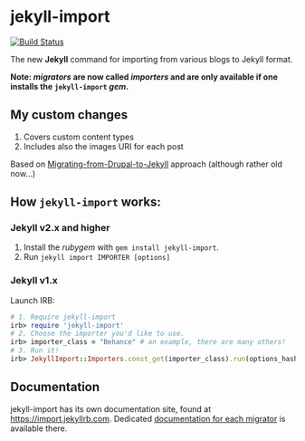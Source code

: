 # jekyll-import

[![Build Status](https://travis-ci.org/jekyll/jekyll-import.svg?branch=master)](https://travis-ci.org/jekyll/jekyll-import)

The new __Jekyll__ command for importing from various blogs to Jekyll format.

**Note: _migrators_ are now called _importers_ and are only available if one installs the `jekyll-import` _gem_.**

## My custom changes 
1. Covers custom content types
2. Includes also the images URI for each post

Based on [Migrating-from-Drupal-to-Jekyll](https://github.com/antonizoon/antonizoon.github.io/wiki/Migrating-from-Drupal-to-Jekyll) approach (although rather old now...)

## How `jekyll-import` works:

### Jekyll v2.x and higher

1. Install the _rubygem_ with `gem install jekyll-import`.
2. Run `jekyll import IMPORTER [options]`

### Jekyll v1.x

Launch IRB:

```ruby
# 1. Require jekyll-import
irb> require 'jekyll-import'
# 2. Choose the importer you'd like to use.
irb> importer_class = "Behance" # an example, there are many others!
# 3. Run it!
irb> JekyllImport::Importers.const_get(importer_class).run(options_hash)
```

## Documentation

jekyll-import has its own documentation site, found at https://import.jekyllrb.com.
Dedicated [documentation for each migrator](https://import.jekyllrb.com/docs/home/) is available there.
